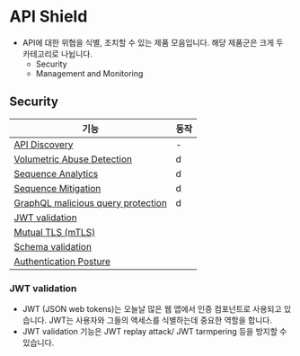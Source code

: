 # API Shield
- API에 대한 위협을 식별, 조치할 수 있는 제품 모음입니다. 해당 제품군은 크게 두 카테고리로 나뉩니다.
  + Security 
  + Management and Monitoring

## Security

| 기능  | 동작 |
|------|----|
| [API Discovery](https://developers.cloudflare.com/stream/viewing-videos/using-own-player/)  | -  |
| [Volumetric Abuse Detection](https://developers.cloudflare.com/stream/viewing-videos/using-own-player/) | d |
| [Sequence Analytics](https://developers.cloudflare.com/stream/viewing-videos/using-own-player/) | d |
| [Sequence Mitigation](https://developers.cloudflare.com/stream/viewing-videos/using-own-player/) | d |
| [GraphQL malicious query protection](https://developers.cloudflare.com/stream/viewing-videos/using-own-player/) | d |
| [JWT validation](https://developers.cloudflare.com/api-shield/security/jwt-validation/) | |
| [Mutual TLS (mTLS)](https://developers.cloudflare.com/stream/viewing-videos/using-own-player/) | |
| [Schema validation](https://developers.cloudflare.com/stream/viewing-videos/using-own-player/) | |
| [Authentication Posture](https://developers.cloudflare.com/stream/viewing-videos/using-own-player/) | |

### JWT validation
- JWT (JSON web tokens)는 오늘날 많은 웹 앱에서 인증 컴포넌트로 사용되고 있습니다. JWT는 사용자와 그들의 액세스를 식별하는데 중요한 역할을 합니다.
- JWT validation 기능은 JWT replay attack/ JWT tarmpering 등을 방지할 수 있습니다.